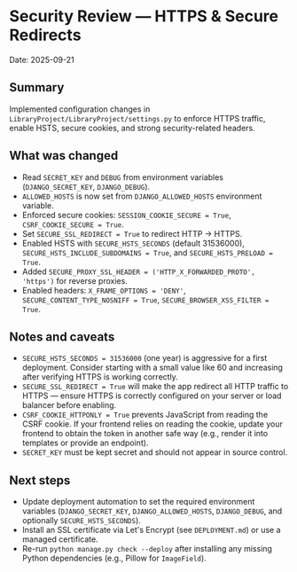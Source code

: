# Security Review — HTTPS & Secure Redirects

Date: 2025-09-21

## Summary

Implemented configuration changes in `LibraryProject/LibraryProject/settings.py` to enforce HTTPS traffic, enable HSTS, secure cookies, and strong security-related headers.

## What was changed

- Read `SECRET_KEY` and `DEBUG` from environment variables (`DJANGO_SECRET_KEY`, `DJANGO_DEBUG`).
- `ALLOWED_HOSTS` is now set from `DJANGO_ALLOWED_HOSTS` environment variable.
- Enforced secure cookies: `SESSION_COOKIE_SECURE = True`, `CSRF_COOKIE_SECURE = True`.
- Set `SECURE_SSL_REDIRECT = True` to redirect HTTP -> HTTPS.
- Enabled HSTS with `SECURE_HSTS_SECONDS` (default 31536000), `SECURE_HSTS_INCLUDE_SUBDOMAINS = True`, and `SECURE_HSTS_PRELOAD = True`.
- Added `SECURE_PROXY_SSL_HEADER = ('HTTP_X_FORWARDED_PROTO', 'https')` for reverse proxies.
- Enabled headers: `X_FRAME_OPTIONS = 'DENY'`, `SECURE_CONTENT_TYPE_NOSNIFF = True`, `SECURE_BROWSER_XSS_FILTER = True`.

## Notes and caveats

- `SECURE_HSTS_SECONDS = 31536000` (one year) is aggressive for a first deployment. Consider starting with a small value like 60 and increasing after verifying HTTPS is working correctly.
- `SECURE_SSL_REDIRECT = True` will make the app redirect all HTTP traffic to HTTPS — ensure HTTPS is correctly configured on your server or load balancer before enabling.
- `CSRF_COOKIE_HTTPONLY = True` prevents JavaScript from reading the CSRF cookie. If your frontend relies on reading the cookie, update your frontend to obtain the token in another safe way (e.g., render it into templates or provide an endpoint).
- `SECRET_KEY` must be kept secret and should not appear in source control.

## Next steps

- Update deployment automation to set the required environment variables (`DJANGO_SECRET_KEY`, `DJANGO_ALLOWED_HOSTS`, `DJANGO_DEBUG`, and optionally `SECURE_HSTS_SECONDS`).
- Install an SSL certificate via Let's Encrypt (see `DEPLOYMENT.md`) or use a managed certificate.
- Re-run `python manage.py check --deploy` after installing any missing Python dependencies (e.g., Pillow for `ImageField`).
